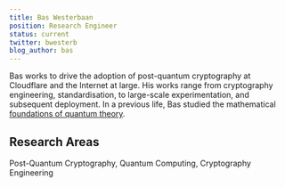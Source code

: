 ```yaml
---
title: Bas Westerbaan
position: Research Engineer
status: current
twitter: bwesterb
blog_author: bas
---
```


Bas works to drive the adoption of post-quantum cryptography at Cloudflare and the Internet at large. His works range from cryptography engineering, standardisation, to large-scale experimentation, and subsequent deployment.  In a previous life, Bas studied the mathematical [foundations of quantum theory](https://iopscience.iop.org/article/10.1088/1751-8121/ac8459).

## Research Areas

Post-Quantum Cryptography, Quantum Computing, Cryptography Engineering
